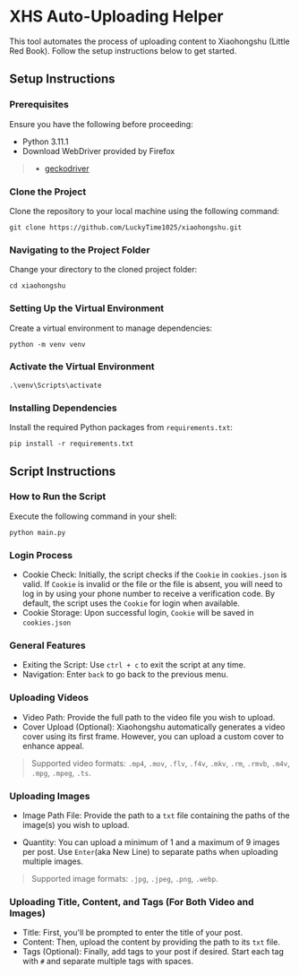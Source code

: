 # XHS Auto-Uploading Helper

This tool automates the process of uploading content to Xiaohongshu (Little Red Book). Follow the setup instructions below to get started.

## Setup Instructions

### Prerequisites

Ensure you have the following before proceeding:
- Python 3.11.1  
- Download WebDriver provided by Firefox
>  - [geckodriver](https://github.com/mozilla/geckodriver)


### Clone the Project

Clone the repository to your local machine using the following command:

```shell
git clone https://github.com/LuckyTime1025/xiaohongshu.git
```

### Navigating to the Project Folder

Change your directory to the cloned project folder:

```shell
cd xiaohongshu
```

### Setting Up the Virtual Environment

Create a virtual environment to manage dependencies:

```shell
python -m venv venv
```

### Activate the Virtual Environment

```shell
.\venv\Scripts\activate
```

### Installing Dependencies

Install the required Python packages from ```requirements.txt```:

```shell
pip install -r requirements.txt
```

## Script Instructions

### How to Run the Script

Execute the following command in your shell:
```shell
python main.py
```

### Login Process

- Cookie Check: Initially, the script checks if the ```Cookie``` in ```cookies.json``` is valid. If ```Cookie``` is invalid or the file or the file is absent, you will need to log in by using your phone number to receive a verification code. By default, the script uses the ```Cookie``` for login when available.
- Cookie Storage: Upon successful login, ```Cookie``` will be saved in ```cookies.json``` 

### General Features

- Exiting the Script: Use ```ctrl + c``` to exit the script at any time.  
- Navigation: Enter ```back``` to go back to the previous menu.


### Uploading Videos

- Video Path: Provide the full path to the video file you wish to upload.
- Cover Upload (Optional): Xiaohongshu automatically generates a video cover using its first frame. However, you can upload a custom cover to enhance appeal.

> Supported video formats: ```.mp4```, ```.mov```, ```.flv```, ```.f4v```, ```.mkv```, ```.rm```, ```.rmvb```, ```.m4v```, ```.mpg```, ```.mpeg```, ```.ts```.


### Uploading Images

- Image Path File: Provide the path to a ```txt``` file containing the paths of the image(s) you wish to upload.

- Quantity: You can upload a minimum of 1 and a maximum of 9 images per post. Use ```Enter```(aka New Line) to separate paths when uploading multiple images.

> Supported image formats: ```.jpg```, ```.jpeg```, ```.png```, ```.webp```.


### Uploading Title, Content, and Tags (For Both Video and Images)

- Title: First, you'll be prompted to enter the title of your post.
- Content: Then, upload the content by providing the path to its ```txt``` file.
- Tags (Optional): Finally, add tags to your post if desired. Start each tag with ```#``` and separate multiple tags with spaces.

